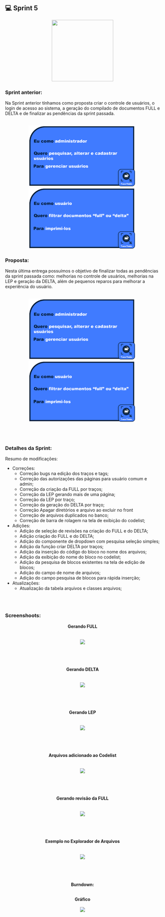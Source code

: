 ## 💻 Sprint 5

<p align="center"> <img src="https://user-images.githubusercontent.com/18652465/111547833-88631a00-8758-11eb-863c-ccf1e6e93f39.png" height=200 width=200> </p>

### Sprint anterior:
Na Sprint anterior tínhamos como proposta criar o controle de usuários, o login de acesso ao sistema, a geração do compilado de documentos FULL e DELTA e de finalizar as pendências da sprint passada.
</br><p align=center> 
</br><img src="https://github.com/MaXximiles/API-3SEM/blob/main/Documenta%C3%A7%C3%A3o/User%20Story%20Cards/StoryCard2.png?raw=true" width=350 height=200>
<img src="https://github.com/MaXximiles/API-3SEM/blob/main/Documenta%C3%A7%C3%A3o/User%20Story%20Cards/StoryCard4.png?raw=true" width=350 height=200>

### Proposta:
Nesta última entrega possuímos o objetivo de finalizar todas as pendências da sprint passada como: melhorias no controle de usuários, melhorias na LEP e geração da DELTA, além de pequenos reparos para melhorar a experiência do usuário.
</br><p align=center> 
</br><img src="https://github.com/MaXximiles/API-3SEM/blob/main/Documenta%C3%A7%C3%A3o/User%20Story%20Cards/StoryCard2.png?raw=true" width=350 height=200>
<img src="https://github.com/MaXximiles/API-3SEM/blob/main/Documenta%C3%A7%C3%A3o/User%20Story%20Cards/StoryCard4.png?raw=true" width=350 height=200>

</p></br><h1></h1>


### Detalhes da Sprint:
Resumo de modificações:
- Correções:
  - Correção bugs na edição dos traços e tags;
  - Correção das autorizações das páginas para usuário comum e admin;
  - Correção da criação da FULL por traços;
  - Correção da LEP gerando mais de uma página;
  - Correção da LEP por traço;
  - Correção da geração do DELTA por traço;
  - Correção  Apagar  diretórios e arquivo ao excluir no front 
  - Correção de arquivos duplicados no banco;
  - Correção de barra de rolagem na tela de exibição do codelist;
- Adições:
  - Adição de seleção de revisões na criação do FULL e do DELTA;
  - Adição criação do FULL e do DELTA;
  - Adição do componente de dropdown com pesquisa seleção simples;
  - Adição da função criar DELTA por traços;
  - Adição da inserção do código do bloco no nome dos arquivos;
  - Adição da exibição do nome do bloco no codelist;
  - Adição da pesquisa de blocos existentes na tela de edição de blocos;
  - Adição do campo de nome de arquivos;
  - Adição do campo pesquisa de blocos para rápida inserção;
- Atualizações:
  - Atualização da tabela arquivos e classes arquivos;

</p></br><h1></h1>

### Screenshoots:
<p align=center>
<b>Gerando FULL</br></br></br>
<img src=https://user-images.githubusercontent.com/68132461/121760555-c4acd900-cb01-11eb-8c15-963bf0b66b7b.png></br>
</p></br><h1></h1>

<p align=center>
<b>Gerando DELTA</br></br></br>
<img src=https://user-images.githubusercontent.com/68132461/121760565-d2625e80-cb01-11eb-9604-b161889d2aab.png></br>
</p></br><h1></h1>

<p align=center>
<b>Gerando LEP</br></br></br>
<img src=https://user-images.githubusercontent.com/68132461/123144988-b086a700-d432-11eb-8050-63a8e6daaf29.png></br>
</p></br><h1></h1>

<p align=center>
<b>Arquivos adicionado ao Codelist</br></br></br>
<img src=https://user-images.githubusercontent.com/68132461/123145337-1d01a600-d433-11eb-9a78-4dd6eae83a47.png></br>
</p></br><h1></h1>

<p align=center>
<b>Gerando revisão da FULL</br></br></br>
<img src=https://user-images.githubusercontent.com/68132461/123148658-e037ae00-d436-11eb-8684-9b008949aeed.png></br>
</p></br><h1></h1>

<p align=center>
<b>Exemplo no Explorador de Arquivos</br></br></br>
<img src=https://user-images.githubusercontent.com/68132461/123145153-e9268080-d432-11eb-9e52-29c6e2d1f136.png></br>
</p></br><h1></h1>


<p align=center>
Burndown:</p>
<p align=center>
</br><b>Gráfico</b></br></br>
<img src=https://user-images.githubusercontent.com/68132461/123179087-fe190900-d45e-11eb-814e-e86a8f481bdc.png></br>
</p></br><h1></h1>



